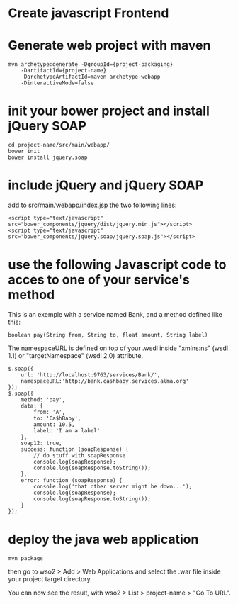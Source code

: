 # Create javascript Frontend

# Generate web project with maven

```
mvn archetype:generate -DgroupId={project-packaging} 
	-DartifactId={project-name} 
	-DarchetypeArtifactId=maven-archetype-webapp 
	-DinteractiveMode=false
```

# init your bower project and install jQuery SOAP

```
cd project-name/src/main/webapp/
bower init
bower install jquery.soap
```

# include jQuery and jQuery SOAP

add to src/main/webapp/index.jsp the two following lines:

```
<script type="text/javascript" src="bower_components/jquery/dist/jquery.min.js"></script>
<script type="text/javascript" src="bower_components/jquery.soap/jquery.soap.js"></script>
```

# use the following Javascript code to acces to one of your service's method

This is an exemple with a service named Bank, and a method defined like this:
```
boolean pay(String from, String to, float amount, String label)
```

The namespaceURL is defined on top of your .wsdl inside "xmlns:ns" (wsdl 1.1) or "targetNamespace" (wsdl 2.0) attribute.

```
$.soap({
	url: 'http://localhost:9763/services/Bank/',
	namespaceURL:'http://bank.cashbaby.services.alma.org'
});
$.soap({
	method: 'pay',
	data: {
		from: 'A',
		to: 'Ca$hBaby',
		amount: 10.5,
		label: 'I am a label'
	},
	soap12: true,
	success: function (soapResponse) {
		// do stuff with soapResponse
		console.log(soapResponse);
		console.log(soapResponse.toString());
	},
	error: function (soapResponse) {
		console.log('that other server might be down...');
		console.log(soapResponse);
		console.log(soapResponse.toString());
	}
});
```

# deploy the java web application

```
mvn package
```

then go to wso2 > Add > Web Applications and select the .war file inside your project target directory.

You can now see the result, with wso2 > List > project-name > "Go To URL".
